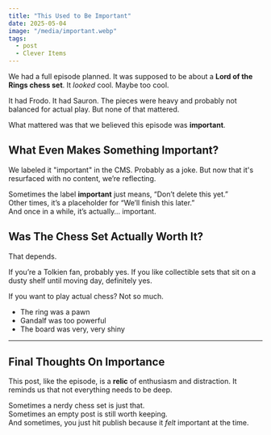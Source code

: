 ```yaml
---
title: "This Used to Be Important"
date: 2025-05-04
image: "/media/important.webp"
tags:
  - post
  - Clever Items
---
```


We had a full episode planned. It was supposed to be about a **Lord of the Rings chess set**. It *looked* cool. Maybe too cool.

It had Frodo. It had Sauron. The pieces were heavy and probably not balanced for actual play. But none of that mattered.

What mattered was that we believed this episode was **important**.

## What Even Makes Something Important?

We labeled it "important" in the CMS. Probably as a joke. But now that it's resurfaced with no content, we’re reflecting.

Sometimes the label **important** just means, “Don’t delete this yet.”  
Other times, it’s a placeholder for “We’ll finish this later.”  
And once in a while, it’s actually… important.

## Was The Chess Set Actually Worth It?

That depends.

If you’re a Tolkien fan, probably yes. If you like collectible sets that sit on a dusty shelf until moving day, definitely yes.

If you want to play actual chess? Not so much.

- The ring was a pawn
- Gandalf was too powerful
- The board was very, very shiny

---

## Final Thoughts On Importance

This post, like the episode, is a **relic** of enthusiasm and distraction. It reminds us that not everything needs to be deep.

Sometimes a nerdy chess set is just that.  
Sometimes an empty post is still worth keeping.  
And sometimes, you just hit publish because it *felt* important at the time.

